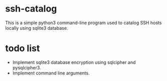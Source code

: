 # ssh-catalog
This is a simple python3 command-line program used to catalog SSH hosts locally using sqlite3 database.

# todo list
* Implement sqlite3 database encryption using sqlcipher and pysqlcipher3. 
* Implement command line arguments.
